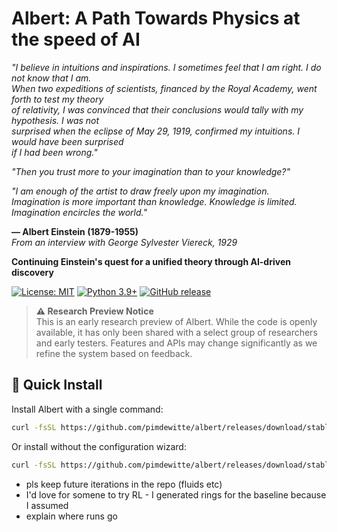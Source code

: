 # Albert: A Path Towards Physics at the speed of AI

*"I believe in intuitions and inspirations. I sometimes feel that I am right. I do not know that I am.  
When two expeditions of scientists, financed by the Royal Academy, went forth to test my theory  
of relativity, I was convinced that their conclusions would tally with my hypothesis. I was not  
surprised when the eclipse of May 29, 1919, confirmed my intuitions. I would have been surprised  
if I had been wrong."*

*"Then you trust more to your imagination than to your knowledge?"*

*"I am enough of the artist to draw freely upon my imagination.  
Imagination is more important than knowledge. Knowledge is limited.  
Imagination encircles the world."*

**— Albert Einstein (1879-1955)**  
*From an interview with George Sylvester Viereck, 1929*

**Continuing Einstein's quest for a unified theory through AI-driven discovery**

[![License: MIT](https://img.shields.io/badge/License-MIT-yellow.svg)](https://opensource.org/licenses/MIT)
[![Python 3.9+](https://img.shields.io/badge/python-3.9+-blue.svg)](https://www.python.org/downloads/)
[![GitHub release](https://img.shields.io/github/release/pimdewitte/albert.svg)](https://GitHub.com/pimdewitte/albert/releases/)

> **⚠️ Research Preview Notice**  
> This is an early research preview of Albert. While the code is openly available, it has only been shared with a select group of researchers and early testers. Features and APIs may change significantly as we refine the system based on feedback.

</div>

## 🚀 Quick Install

Install Albert with a single command:

```bash
curl -fsSL https://github.com/pimdewitte/albert/releases/download/stable/download_cli.sh | bash
```

Or install without the configuration wizard:

```bash
curl -fsSL https://github.com/pimdewitte/albert/releases/download/stable/download_cli.sh | CONFIGURE=false bash
```



- pls keep future iterations in the repo (fluids etc)
- I'd love for somene to try RL - I generated rings for the baseline because I assumed 
- explain where runs go 